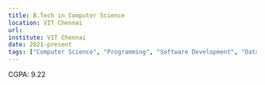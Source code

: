 ```yaml
---
title: B.Tech in Computer Science
location: VIT Chennai
url: 
institute: VIT Chennai
date: 2021-present
tags: ["Computer Science", "Programming", "Software Development", "Data Structures", "Algorithms"]
---
```


CGPA: 9.22
